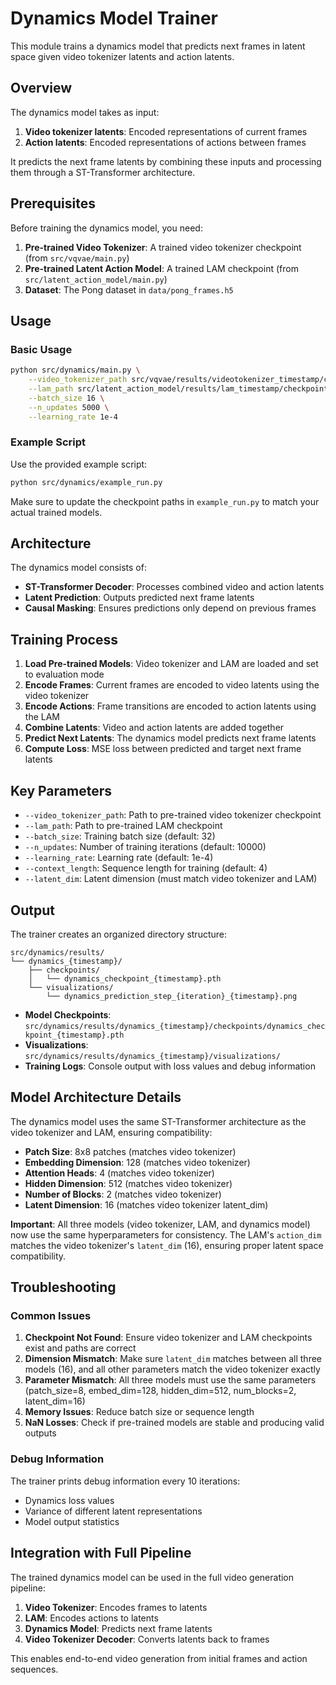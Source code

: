 # Dynamics Model Trainer

This module trains a dynamics model that predicts next frames in latent space given video tokenizer latents and action latents.

## Overview

The dynamics model takes as input:
1. **Video tokenizer latents**: Encoded representations of current frames
2. **Action latents**: Encoded representations of actions between frames

It predicts the next frame latents by combining these inputs and processing them through a ST-Transformer architecture.

## Prerequisites

Before training the dynamics model, you need:

1. **Pre-trained Video Tokenizer**: A trained video tokenizer checkpoint (from `src/vqvae/main.py`)
2. **Pre-trained Latent Action Model**: A trained LAM checkpoint (from `src/latent_action_model/main.py`)
3. **Dataset**: The Pong dataset in `data/pong_frames.h5`

## Usage

### Basic Usage

```bash
python src/dynamics/main.py \
    --video_tokenizer_path src/vqvae/results/videotokenizer_timestamp/checkpoints/videotokenizer_checkpoint_timestamp.pth \
    --lam_path src/latent_action_model/results/lam_timestamp/checkpoints/lam_checkpoint_timestamp.pth \
    --batch_size 16 \
    --n_updates 5000 \
    --learning_rate 1e-4
```

### Example Script

Use the provided example script:

```bash
python src/dynamics/example_run.py
```

Make sure to update the checkpoint paths in `example_run.py` to match your actual trained models.

## Architecture

The dynamics model consists of:

- **ST-Transformer Decoder**: Processes combined video and action latents
- **Latent Prediction**: Outputs predicted next frame latents
- **Causal Masking**: Ensures predictions only depend on previous frames

## Training Process

1. **Load Pre-trained Models**: Video tokenizer and LAM are loaded and set to evaluation mode
2. **Encode Frames**: Current frames are encoded to video latents using the video tokenizer
3. **Encode Actions**: Frame transitions are encoded to action latents using the LAM
4. **Combine Latents**: Video and action latents are added together
5. **Predict Next Latents**: The dynamics model predicts next frame latents
6. **Compute Loss**: MSE loss between predicted and target next frame latents

## Key Parameters

- `--video_tokenizer_path`: Path to pre-trained video tokenizer checkpoint
- `--lam_path`: Path to pre-trained LAM checkpoint
- `--batch_size`: Training batch size (default: 32)
- `--n_updates`: Number of training iterations (default: 10000)
- `--learning_rate`: Learning rate (default: 1e-4)
- `--context_length`: Sequence length for training (default: 4)
- `--latent_dim`: Latent dimension (must match video tokenizer and LAM)

## Output

The trainer creates an organized directory structure:

```
src/dynamics/results/
└── dynamics_{timestamp}/
    ├── checkpoints/
    │   └── dynamics_checkpoint_{timestamp}.pth
    └── visualizations/
        └── dynamics_prediction_step_{iteration}_{timestamp}.png
```

- **Model Checkpoints**: `src/dynamics/results/dynamics_{timestamp}/checkpoints/dynamics_checkpoint_{timestamp}.pth`
- **Visualizations**: `src/dynamics/results/dynamics_{timestamp}/visualizations/`
- **Training Logs**: Console output with loss values and debug information

## Model Architecture Details

The dynamics model uses the same ST-Transformer architecture as the video tokenizer and LAM, ensuring compatibility:

- **Patch Size**: 8x8 patches (matches video tokenizer)
- **Embedding Dimension**: 128 (matches video tokenizer)
- **Attention Heads**: 4 (matches video tokenizer)
- **Hidden Dimension**: 512 (matches video tokenizer)
- **Number of Blocks**: 2 (matches video tokenizer)
- **Latent Dimension**: 16 (matches video tokenizer latent_dim)

**Important**: All three models (video tokenizer, LAM, and dynamics model) now use the same hyperparameters for consistency. The LAM's `action_dim` matches the video tokenizer's `latent_dim` (16), ensuring proper latent space compatibility.

## Troubleshooting

### Common Issues

1. **Checkpoint Not Found**: Ensure video tokenizer and LAM checkpoints exist and paths are correct
2. **Dimension Mismatch**: Make sure `latent_dim` matches between all three models (16), and all other parameters match the video tokenizer exactly
3. **Parameter Mismatch**: All three models must use the same parameters (patch_size=8, embed_dim=128, hidden_dim=512, num_blocks=2, latent_dim=16)
4. **Memory Issues**: Reduce batch size or sequence length
5. **NaN Losses**: Check if pre-trained models are stable and producing valid outputs

### Debug Information

The trainer prints debug information every 10 iterations:
- Dynamics loss values
- Variance of different latent representations
- Model output statistics

## Integration with Full Pipeline

The trained dynamics model can be used in the full video generation pipeline:

1. **Video Tokenizer**: Encodes frames to latents
2. **LAM**: Encodes actions to latents  
3. **Dynamics Model**: Predicts next frame latents
4. **Video Tokenizer Decoder**: Converts latents back to frames

This enables end-to-end video generation from initial frames and action sequences.
